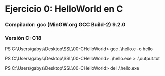 # Ejercicio 0: HelloWorld en C

### Compilador: gcc (MinGW.org GCC Build-2) 9.2.0
### Versión C: C18

PS C:\Users\gabys\Desktop\SSL\00-CHelloWorld> gcc .\hello.c -o hello

PS C:\Users\gabys\Desktop\SSL\00-CHelloWorld> .\hello.exe > .\output.txt

PS C:\Users\gabys\Desktop\SSL\00-CHelloWorld> del .\hello.exe
